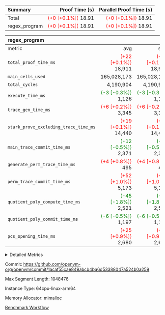| Summary | Proof Time (s) | Parallel Proof Time (s) |
|:---|---:|---:|
| Total | <span style='color: red'>(+0 [+0.1%])</span> 18.91 | <span style='color: red'>(+0 [+0.1%])</span> 18.91 |
| regex_program | <span style='color: red'>(+0 [+0.1%])</span> 18.91 | <span style='color: red'>(+0 [+0.1%])</span> 18.91 |


| regex_program |||||
|:---|---:|---:|---:|---:|
|metric|avg|sum|max|min|
| `total_proof_time_ms ` | <span style='color: red'>(+22 [+0.1%])</span> 18,911 | <span style='color: red'>(+22 [+0.1%])</span> 18,911 | <span style='color: red'>(+22 [+0.1%])</span> 18,911 | <span style='color: red'>(+22 [+0.1%])</span> 18,911 |
| `main_cells_used     ` |  165,028,173 |  165,028,173 |  165,028,173 |  165,028,173 |
| `total_cycles        ` |  4,190,904 |  4,190,904 |  4,190,904 |  4,190,904 |
| `execute_time_ms     ` | <span style='color: green'>(-3 [-0.3%])</span> 1,126 | <span style='color: green'>(-3 [-0.3%])</span> 1,126 | <span style='color: green'>(-3 [-0.3%])</span> 1,126 | <span style='color: green'>(-3 [-0.3%])</span> 1,126 |
| `trace_gen_time_ms   ` | <span style='color: red'>(+6 [+0.2%])</span> 3,345 | <span style='color: red'>(+6 [+0.2%])</span> 3,345 | <span style='color: red'>(+6 [+0.2%])</span> 3,345 | <span style='color: red'>(+6 [+0.2%])</span> 3,345 |
| `stark_prove_excluding_trace_time_ms` | <span style='color: red'>(+19 [+0.1%])</span> 14,440 | <span style='color: red'>(+19 [+0.1%])</span> 14,440 | <span style='color: red'>(+19 [+0.1%])</span> 14,440 | <span style='color: red'>(+19 [+0.1%])</span> 14,440 |
| `main_trace_commit_time_ms` | <span style='color: green'>(-12 [-0.5%])</span> 2,371 | <span style='color: green'>(-12 [-0.5%])</span> 2,371 | <span style='color: green'>(-12 [-0.5%])</span> 2,371 | <span style='color: green'>(-12 [-0.5%])</span> 2,371 |
| `generate_perm_trace_time_ms` | <span style='color: red'>(+4 [+0.8%])</span> 495 | <span style='color: red'>(+4 [+0.8%])</span> 495 | <span style='color: red'>(+4 [+0.8%])</span> 495 | <span style='color: red'>(+4 [+0.8%])</span> 495 |
| `perm_trace_commit_time_ms` | <span style='color: red'>(+52 [+1.0%])</span> 5,173 | <span style='color: red'>(+52 [+1.0%])</span> 5,173 | <span style='color: red'>(+52 [+1.0%])</span> 5,173 | <span style='color: red'>(+52 [+1.0%])</span> 5,173 |
| `quotient_poly_compute_time_ms` | <span style='color: green'>(-45 [-1.8%])</span> 2,521 | <span style='color: green'>(-45 [-1.8%])</span> 2,521 | <span style='color: green'>(-45 [-1.8%])</span> 2,521 | <span style='color: green'>(-45 [-1.8%])</span> 2,521 |
| `quotient_poly_commit_time_ms` | <span style='color: green'>(-6 [-0.5%])</span> 1,197 | <span style='color: green'>(-6 [-0.5%])</span> 1,197 | <span style='color: green'>(-6 [-0.5%])</span> 1,197 | <span style='color: green'>(-6 [-0.5%])</span> 1,197 |
| `pcs_opening_time_ms ` | <span style='color: red'>(+25 [+0.9%])</span> 2,680 | <span style='color: red'>(+25 [+0.9%])</span> 2,680 | <span style='color: red'>(+25 [+0.9%])</span> 2,680 | <span style='color: red'>(+25 [+0.9%])</span> 2,680 |



<details>
<summary>Detailed Metrics</summary>

| group | num_segments | keygen_time_ms | commit_exe_time_ms |
| --- | --- | --- | --- |
| regex_program | 1 | 624 | 43 | 

| group | air_name | quotient_deg | interactions | constraints |
| --- | --- | --- | --- | --- |
| regex_program | AccessAdapterAir<16> | 2 | 5 | 14 | 
| regex_program | AccessAdapterAir<2> | 2 | 5 | 14 | 
| regex_program | AccessAdapterAir<32> | 2 | 5 | 14 | 
| regex_program | AccessAdapterAir<4> | 2 | 5 | 14 | 
| regex_program | AccessAdapterAir<64> | 2 | 5 | 14 | 
| regex_program | AccessAdapterAir<8> | 2 | 5 | 14 | 
| regex_program | BitwiseOperationLookupAir<8> | 2 | 2 | 4 | 
| regex_program | KeccakVmAir | 2 | 321 | 4,571 | 
| regex_program | MemoryMerkleAir<8> | 2 | 4 | 40 | 
| regex_program | PersistentBoundaryAir<8> | 2 | 3 | 6 | 
| regex_program | PhantomAir | 2 | 3 | 5 | 
| regex_program | Poseidon2PeripheryAir<BabyBearParameters>, 1> | 2 | 1 | 286 | 
| regex_program | ProgramAir | 1 | 1 | 4 | 
| regex_program | RangeTupleCheckerAir<2> | 1 | 1 | 4 | 
| regex_program | VariableRangeCheckerAir | 1 | 1 | 4 | 
| regex_program | VmAirWrapper<Rv32BaseAluAdapterAir, BaseAluCoreAir<4, 8> | 2 | 19 | 43 | 
| regex_program | VmAirWrapper<Rv32BaseAluAdapterAir, LessThanCoreAir<4, 8> | 2 | 17 | 39 | 
| regex_program | VmAirWrapper<Rv32BaseAluAdapterAir, ShiftCoreAir<4, 8> | 2 | 23 | 90 | 
| regex_program | VmAirWrapper<Rv32BranchAdapterAir, BranchEqualCoreAir<4> | 2 | 11 | 25 | 
| regex_program | VmAirWrapper<Rv32BranchAdapterAir, BranchLessThanCoreAir<4, 8> | 2 | 13 | 41 | 
| regex_program | VmAirWrapper<Rv32CondRdWriteAdapterAir, Rv32JalLuiCoreAir> | 2 | 10 | 22 | 
| regex_program | VmAirWrapper<Rv32HintStoreAdapterAir, Rv32HintStoreCoreAir> | 2 | 15 | 17 | 
| regex_program | VmAirWrapper<Rv32JalrAdapterAir, Rv32JalrCoreAir> | 2 | 16 | 20 | 
| regex_program | VmAirWrapper<Rv32LoadStoreAdapterAir, LoadSignExtendCoreAir<4, 8> | 2 | 18 | 33 | 
| regex_program | VmAirWrapper<Rv32LoadStoreAdapterAir, LoadStoreCoreAir<4> | 2 | 17 | 38 | 
| regex_program | VmAirWrapper<Rv32MultAdapterAir, DivRemCoreAir<4, 8> | 2 | 25 | 88 | 
| regex_program | VmAirWrapper<Rv32MultAdapterAir, MulHCoreAir<4, 8> | 2 | 24 | 38 | 
| regex_program | VmAirWrapper<Rv32MultAdapterAir, MultiplicationCoreAir<4, 8> | 2 | 19 | 26 | 
| regex_program | VmAirWrapper<Rv32RdWriteAdapterAir, Rv32AuipcCoreAir> | 2 | 11 | 15 | 
| regex_program | VmConnectorAir | 2 | 3 | 9 | 

| group | air_name | segment | rows | prep_cols | perm_cols | main_cols | cells |
| --- | --- | --- | --- | --- | --- | --- | --- |
| regex_program | AccessAdapterAir<2> | 0 | 64 |  | 24 | 11 | 2,240 | 
| regex_program | AccessAdapterAir<4> | 0 | 32 |  | 24 | 13 | 1,184 | 
| regex_program | AccessAdapterAir<8> | 0 | 131,072 |  | 24 | 17 | 5,373,952 | 
| regex_program | BitwiseOperationLookupAir<8> | 0 | 65,536 | 3 | 8 | 2 | 655,360 | 
| regex_program | KeccakVmAir | 0 | 32 |  | 1,288 | 3,164 | 142,464 | 
| regex_program | MemoryMerkleAir<8> | 0 | 131,072 |  | 20 | 32 | 6,815,744 | 
| regex_program | PersistentBoundaryAir<8> | 0 | 131,072 |  | 12 | 20 | 4,194,304 | 
| regex_program | PhantomAir | 0 | 512 |  | 12 | 6 | 9,216 | 
| regex_program | Poseidon2PeripheryAir<BabyBearParameters>, 1> | 0 | 16,384 |  | 8 | 300 | 5,046,272 | 
| regex_program | ProgramAir | 0 | 131,072 |  | 8 | 10 | 2,359,296 | 
| regex_program | RangeTupleCheckerAir<2> | 0 | 524,288 | 2 | 8 | 1 | 4,718,592 | 
| regex_program | VariableRangeCheckerAir | 0 | 262,144 | 2 | 8 | 1 | 2,359,296 | 
| regex_program | VmAirWrapper<Rv32BaseAluAdapterAir, BaseAluCoreAir<4, 8> | 0 | 2,097,152 |  | 80 | 36 | 243,269,632 | 
| regex_program | VmAirWrapper<Rv32BaseAluAdapterAir, LessThanCoreAir<4, 8> | 0 | 65,536 |  | 40 | 37 | 5,046,272 | 
| regex_program | VmAirWrapper<Rv32BaseAluAdapterAir, ShiftCoreAir<4, 8> | 0 | 262,144 |  | 52 | 53 | 27,525,120 | 
| regex_program | VmAirWrapper<Rv32BranchAdapterAir, BranchEqualCoreAir<4> | 0 | 524,288 |  | 48 | 26 | 38,797,312 | 
| regex_program | VmAirWrapper<Rv32BranchAdapterAir, BranchLessThanCoreAir<4, 8> | 0 | 262,144 |  | 56 | 32 | 23,068,672 | 
| regex_program | VmAirWrapper<Rv32CondRdWriteAdapterAir, Rv32JalLuiCoreAir> | 0 | 131,072 |  | 44 | 18 | 8,126,464 | 
| regex_program | VmAirWrapper<Rv32HintStoreAdapterAir, Rv32HintStoreCoreAir> | 0 | 16,384 |  | 36 | 26 | 1,015,808 | 
| regex_program | VmAirWrapper<Rv32JalrAdapterAir, Rv32JalrCoreAir> | 0 | 131,072 |  | 36 | 28 | 8,388,608 | 
| regex_program | VmAirWrapper<Rv32LoadStoreAdapterAir, LoadSignExtendCoreAir<4, 8> | 0 | 1,024 |  | 76 | 35 | 113,664 | 
| regex_program | VmAirWrapper<Rv32LoadStoreAdapterAir, LoadStoreCoreAir<4> | 0 | 2,097,152 |  | 72 | 40 | 234,881,024 | 
| regex_program | VmAirWrapper<Rv32MultAdapterAir, DivRemCoreAir<4, 8> | 0 | 128 |  | 104 | 57 | 20,608 | 
| regex_program | VmAirWrapper<Rv32MultAdapterAir, MulHCoreAir<4, 8> | 0 | 256 |  | 100 | 39 | 35,584 | 
| regex_program | VmAirWrapper<Rv32MultAdapterAir, MultiplicationCoreAir<4, 8> | 0 | 65,536 |  | 80 | 31 | 7,274,496 | 
| regex_program | VmAirWrapper<Rv32RdWriteAdapterAir, Rv32AuipcCoreAir> | 0 | 65,536 |  | 28 | 21 | 3,211,264 | 
| regex_program | VmConnectorAir | 0 | 2 | 1 | 12 | 4 | 32 | 

| group | segment | trace_gen_time_ms | total_proof_time_ms | total_cycles | total_cells | stark_prove_excluding_trace_time_ms | quotient_poly_compute_time_ms | quotient_poly_commit_time_ms | perm_trace_commit_time_ms | pcs_opening_time_ms | main_trace_commit_time_ms | main_cells_used | generate_perm_trace_time_ms | execute_time_ms |
| --- | --- | --- | --- | --- | --- | --- | --- | --- | --- | --- | --- | --- | --- | --- |
| regex_program | 0 | 3,345 | 18,911 | 4,190,904 | 632,452,480 | 14,440 | 2,521 | 1,197 | 5,173 | 2,680 | 2,371 | 165,028,173 | 495 | 1,126 | 

</details>


Commit: https://github.com/openvm-org/openvm/commit/1acaf55cae849abcb4ba6d53388047a524b0a259

Max Segment Length: 1048476

Instance Type: 64cpu-linux-arm64

Memory Allocator: mimalloc

[Benchmark Workflow](https://github.com/openvm-org/openvm/actions/runs/12875688358)
